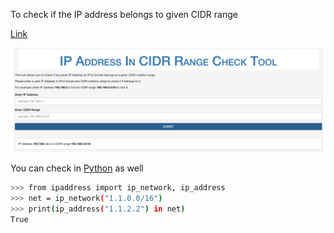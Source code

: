 To check if the IP address belongs to given CIDR range

[Link](https://tehnoblog.org/ip-tools/ip-address-in-cidr-range/)

![img](./.images/if_ip_in_CIDR.png)



You can check in [Python](https://stackoverflow.com/questions/39358869/check-if-an-ip-is-within-a-range-of-cidr-in-python) as well

```bash
>>> from ipaddress import ip_network, ip_address
>>> net = ip_network("1.1.0.0/16")
>>> print(ip_address("1.1.2.2") in net) 
True
```